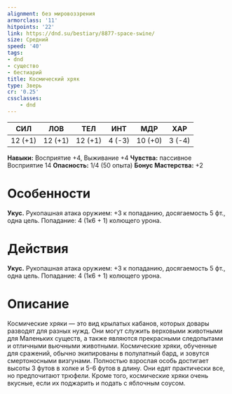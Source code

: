 ```yaml
---
alignment: без мировоззрения
armorclass: '11'
hitpoints: '22'
link: https://dnd.su/bestiary/8877-space-swine/
size: Средний
speed: '40'
tags:
- dnd
- существо
- бестиарий
title: Космический хряк
type: Зверь
cr: '0.25'
cssclasses:
    - dnd
---
```



| СИЛ | ЛОВ | ТЕЛ | ИНТ | МДР | ХАР |
|---|---|---|---|---|---|
| 12 (+1) | 12 (+1) | 12 (+1) | 4 (-3) | 10 (+0) | 3 (-4) |
**Навыки:** Восприятие +4, Выживание +4
**Чувства:** пассивное Восприятие 14
**Опасность:** 1/4 (50 опыта)
**Бонус Мастерства:** +2


# Особенности
**Укус.** Рукопашная атака оружием: +3 к попаданию, досягаемость 5 фт., одна цель. Попадание: 4 (1к6 + 1) колющего урона.


# Действия
**Укус.** Рукопашная атака оружием: +3 к попаданию, досягаемость 5 фт., одна цель. Попадание: 4 (1к6 + 1) колющего урона.


# Описание
Космические хряки — это вид крылатых кабанов, которых довары разводят для разных нужд. Они могут служить верховыми животными для Маленьких существ, а также являются прекрасными следопытами и отличными вьючными животными. Космические хряки, обученные для сражений, обычно экипированы в полулатный бард, и зовутся смертоносными визгунами. Полностью взрослая особь достигает высоты 3 футов в холке и 5-6 футов в длину. Они едят практически все, но предпочитают трюфели. Кроме того, космические хряки очень вкусные, если их поджарить и подать с яблочным соусом.